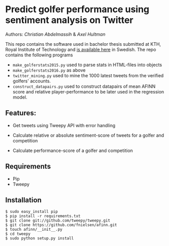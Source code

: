 # Predict golfer performance using sentiment analysis on Twitter

Authors: *Christian Abdelmassih* & *Axel Hultman*

This repo contains the software used in bachelor thesis submitted at KTH, Royal Institute of Technology and [is available here](http://urn.kb.se/resolve?urn=urn:nbn:se:kth:diva-188835) in Swedish. The repo contains the following programs

*  `make_golferstats2015.py` used to parse stats in HTML-files into objects
*  `make_golferstats2016.py` as above 
*  `twitter_mining.py` used to mine the 1000 latest tweets from the verified golfers' accounts.
*  `construct_datapairs.py` used to construct datapairs of mean AFINN score and relative player-performance to be later used in the regression model.

## Features:
- Get tweets using Tweepy API with error handling

- Calculate relative or absolute sentiment-score of tweets for a golfer and competition

- Calculate performance-score of a golfer and competition

## Requirements

- Pip
- Tweepy

## Installation
```
$ sudo easy_install pip
$ pip install -r requirements.txt
$ git clone git://github.com/tweepy/tweepy.git
$ git clone https://github.com/fnielsen/afinn.git
$ touch afinn/__init__.py
$ cd tweepy
$ sudo python setup.py install
```
